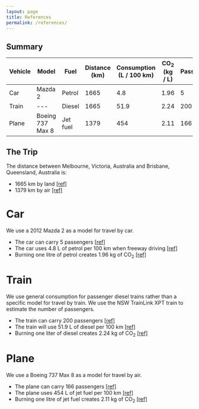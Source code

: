 ```yaml
---
layout: page
title: References
permalink: /references/
---
```


## Summary

| Vehicle      | Model             | Fuel     | Distance (km) | Consumption <br/> (L / 100 km) | CO<sub>2</sub> (kg / L) | Passengers |
|--------------|-------------------|----------|---------------|--------------------------------|-------------------------|------------|
| Car          | Mazda 2           | Petrol   | 1665          | 4.8                            | 1.96                    | 5          |
| Train        | ---               | Diesel   | 1665          | 51.9                           | 2.24                    | 200        |
| Plane        | Boeing 737 Max 8  | Jet fuel | 1379          | 454                            | 2.11                    | 166        |


## The Trip

The distance between Melbourne, Victoria, Australia and Brisbane, Queensland, Australia is:
* 1665 km by land [[ref]](https://goo.gl/maps/JEN7ijdqTiybkq168)
* 1379 km by air [[ref]](https://www.greatcirclemap.com/?routes=MEL-BNE)


# Car

We use a 2012 Mazda 2 as a model for travel by car.
* The car can carry 5 passengers
  [[ref]](https://en.wikipedia.org/wiki/Mazda_Demio#Third_generation_(DE;_2007%E2%80%932014))
* The car uses 4.8 L of petrol per 100 km when freeway driving
 [[ref]](https://www.auto-data.net/en/mazda-2-ii-de-facelift-2010-1.5i-102hp-17496)
* Burning one litre of petrol creates 1.96 kg of CO<sub>2</sub> 
  [[ref]](https://www.eia.gov/environment/emissions/co2_vol_mass.php)


# Train

We use general consumption for passenger diesel trains rather than a specific model for travel by train. 
We use the NSW TrainLink XPT train to estimate the number of passengers.

* The train can carry 200 passengers
  [[ref]](https://transportnsw.info/regional/regional-train-coach-facilities/xpt-regional-trains)
* The train will use 51.9 L of diesel per 100 km
  [[ref]](https://ora.ox.ac.uk/objects/uuid:cd7d3eb7-e57c-427d-9ec6-70da72389cce/download_file?safe_filename=Are%2Brailways%2Bclimate%2Bfriendly%2B-%2BGivoni%2BBrand%2BWatkiss%2B-%2Baccepted%2Bmanuscript.pdf&file_format=application%2Fpdf&type_of_work=Journal+article)
* Burning one liter of diesel creates 2.24 kg of CO<sub>2</sub>
  [[ref]](https://www.eia.gov/environment/emissions/co2_vol_mass.php)
  

# Plane

We use a Boeing 737 Max 8 as a model for travel by air.
* The plane can carry 166 passengers 
  [[ref]](https://web.archive.org/web/20160206082857/http://airwaysnews.com/blog/2016/02/05/a320neo-vs-737-max-pt-ii/)
* The plane uses 454 L of jet fuel per 100 km
  [[ref]](https://web.archive.org/web/20160206082857/http://airwaysnews.com/blog/2016/02/05/a320neo-vs-737-max-pt-ii/)
* Burning one litre of jet fuel creates 2.11 kg of CO<sub>2</sub> 
  [[ref]](https://www.eia.gov/environment/emissions/co2_vol_mass.php)


